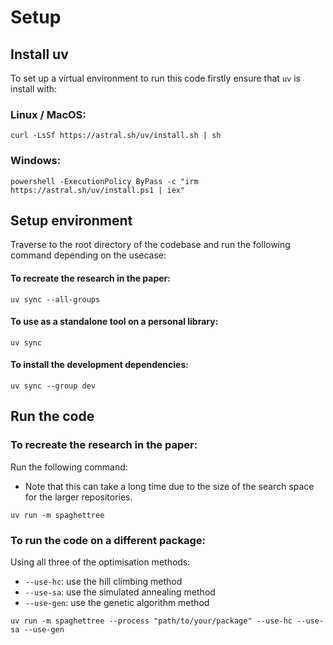 # Setup

## Install uv
To set up a virtual environment to run this code firstly ensure that `uv` is install with:

### Linux / MacOS:
```shell
curl -LsSf https://astral.sh/uv/install.sh | sh
```

### Windows:
```shell
powershell -ExecutionPolicy ByPass -c "irm https://astral.sh/uv/install.ps1 | iex"
```

## Setup environment

Traverse to the root directory of the codebase and run the following command depending on the usecase:

#### To recreate the research in the paper:
```shell
uv sync --all-groups
```

#### To use as a standalone tool on a personal library:
```shell
uv sync
```

#### To install the development dependencies:
```shell
uv sync --group dev
```

## Run the code

### To recreate the research in the paper:
Run the following command:
- Note that this can take a long time due to the size of the search space for the larger repositories.
```shell
uv run -m spaghettree
```

### To run the code on a different package:
Using all three of the optimisation methods: 
- `--use-hc`: use the hill climbing method
- `--use-sa`: use the simulated annealing method
- `--use-gen`: use the genetic algorithm method

```shell
uv run -m spaghettree --process "path/to/your/package" --use-hc --use-sa --use-gen 
```